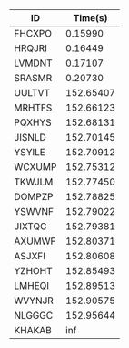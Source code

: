 |ID|Time(s)|
|-|-|
|FHCXPO|0.15990|
|HRQJRI|0.16449|
|LVMDNT|0.17107|
|SRASMR|0.20730|
|UULTVT|152.65407|
|MRHTFS|152.66123|
|PQXHYS|152.68131|
|JISNLD|152.70145|
|YSYILE|152.70912|
|WCXUMP|152.75312|
|TKWJLM|152.77450|
|DOMPZP|152.78825|
|YSWVNF|152.79022|
|JIXTQC|152.79381|
|AXUMWF|152.80371|
|ASJXFI|152.80608|
|YZHOHT|152.85493|
|LMHEQI|152.89513|
|WVYNJR|152.90575|
|NLGGGC|152.95644|
|KHAKAB|inf|
